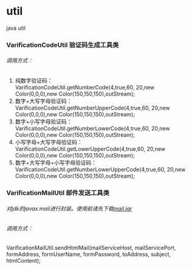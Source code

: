 # util
java util

### VarificationCodeUtil    验证码生成工具类
###### 调用方式：
1. 纯数字验证码：   
  VarificationCodeUtil.getNumberCode(4,true,60, 20,new Color(0,0,0),new Color(150,150,150),outStream);
2. 数字+大写字母验证码：  
  VarificationCodeUtil.getNumberUpperCode(4,true,60, 20,new Color(0,0,0),new Color(150,150,150),outStream);
3. 数字+小写字母验证码：  
  VarificationCodeUtil.getNumberLowerCode(4,true,60, 20,new Color(0,0,0),new Color(150,150,150),outStream);
4. 小写字母+大写字母验证码：  
  VarificationCodeUtil.getLowerUpperCode(4,true,60, 20,new Color(0,0,0),new Color(150,150,150),outStream);
5. 数字+大写字母+小写字母验证码：  
  VarificationCodeUtil.getNumberLowerUpperCode(4,true,60, 20,new Color(0,0,0),new Color(150,150,150),outStream);
  
  
### VarificationMailUtil    邮件发送工具类
###### 对jdk的javax.mail进行封装。使用前请先下载[mail.jar](http://www.oracle.com/technetwork/java/index-138643.html)
###### 调用方式：
  VarificationMailUtil.sendHtmlMail(mailServiceHost, mailServicePort, formAddress, formUserName, formPassword, toAddress, subject, htmlContent);
